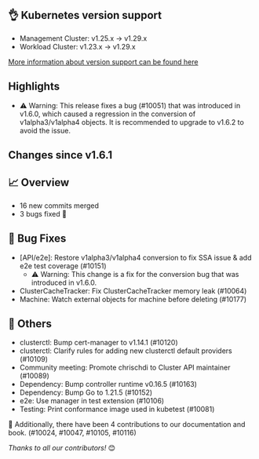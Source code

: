 ## 👌 Kubernetes version support

- Management Cluster: v1.25.x -> v1.29.x
- Workload Cluster: v1.23.x -> v1.29.x

[More information about version support can be found here](https://cluster-api.sigs.k8s.io/reference/versions.html)

## Highlights
* :warning: Warning: This release fixes a bug (#10051) that was introduced in v1.6.0, which caused a regression in the conversion of v1alpha3/v1alpha4 objects. It is recommended to upgrade to v1.6.2 to avoid the issue.

## Changes since v1.6.1
## :chart_with_upwards_trend: Overview
- 16 new commits merged
- 3 bugs fixed 🐛

## :bug: Bug Fixes
- [API/e2e]: Restore v1alpha3/v1alpha4 conversion to fix SSA issue & add e2e test coverage (#10151)
  - :warning: Warning: This change is a fix for the conversion bug that was introduced in v1.6.0.
- ClusterCacheTracker: Fix ClusterCacheTracker memory leak (#10064)
- Machine: Watch external objects for machine before deleting (#10177)

## :seedling: Others
- clusterctl: Bump cert-manager to v1.14.1 (#10120)
- clusterctl: Clarify rules for adding new clusterctl default providers (#10109)
- Community meeting: Promote chrischdi to Cluster API maintainer (#10089)
- Dependency: Bump controller runtime v0.16.5 (#10163)
- Dependency: Bump Go to 1.21.5 (#10152)
- e2e: Use manager in test extension (#10106)
- Testing: Print conformance image used in kubetest (#10081)

:book: Additionally, there have been 4 contributions to our documentation and book. (#10024, #10047, #10105, #10116) 


_Thanks to all our contributors!_ 😊
